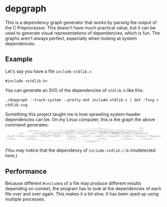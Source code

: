 # depgraph

This is a dependency graph generator that works by parsing the output of the C
Preprocessor. This doesn't have much practical value, but it can be used to
generate visual representations of dependencies, which is fun. The graphs aren't
always perfect, especially when looking at system dependencies.

## Example

Let's say you have a file `include-stdlib.c`:

```
#include <stdlib.h>
```

You can generate an SVG of the dependencies of `stdlib.h` like this:

```
./depgraph --track-system --pretty-dot include-stdlib.c | dot -Tsvg > stdlib.svg
```

Something this project taught me is how sprawling system header dependencies
can be. On my Linux computer, this is the graph the above command generates:
![dependencies of stdlib.h](./linux-stdlib.svg)

(You may notice that the dependency of `include-stdlib.c` is misdetected here.)

## Performance

Because different `#include`s of a file may produce different results depending
on context, the program has to look at the dependencies of each file over and
over again. This makes it a bit slow. It has been sped up using multiple
processes.
